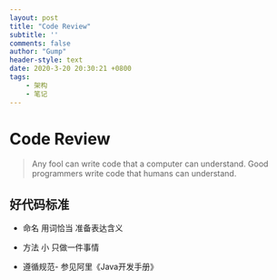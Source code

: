```yaml
---
layout: post
title: "Code Review"
subtitle: ''
comments: false
author: "Gump"
header-style: text
date: 2020-3-20 20:30:21 +0800
tags:
    - 架构
    - 笔记
---
```


# Code Review

> Any fool can write code that a computer can understand. Good programmers write code that humans can understand.

## 好代码标准

- 命名 用词恰当 准备表达含义
- 方法 小 只做一件事情 

- 遵循规范- 参见阿里《Java开发手册》

  